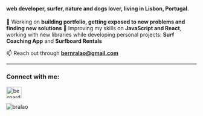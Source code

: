 <h4 className="text-center">web developer, surfer, nature and dogs lover, living in Lisbon, Portugal.</h4>

🔭 Working on **building portfolio, getting exposed to new problems and finding new solutions**
🌱 Improving my skills on **JavaScript and React**, working with new libraries while developing personal projects: **Surf Coaching App** and **Surfboard Rentals**

📫 Reach out through **bernralao@gmail.com**

<hr>

<h3 align="left">Connect with me:</h3>
<p align="left">
<a href="https://linkedin.com/in/bernardoralao" target="blank"><img align="center" src="https://raw.githubusercontent.com/rahuldkjain/github-profile-readme-generator/master/src/images/icons/Social/linked-in-alt.svg" alt="bernardoralao" height="30" width="40" /></a>
</p>


<p><img align="center" src="https://github-readme-stats.vercel.app/api/top-langs?username=bralao&show_icons=true&locale=en&layout=compact" alt="bralao" /></p>
